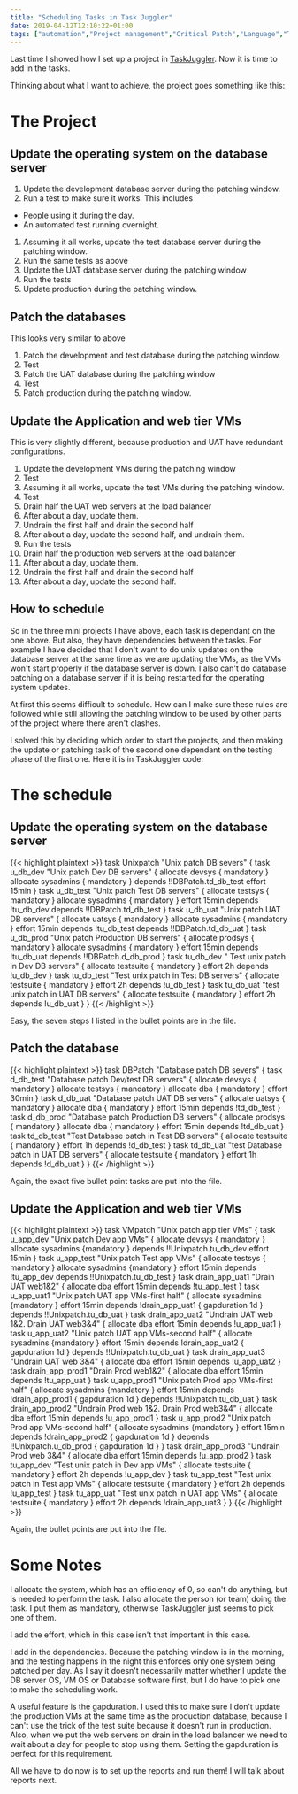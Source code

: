 ```yaml
---
title: "Scheduling Tasks in Task Juggler"
date: 2019-04-12T12:10:22+01:00
tags: ["automation","Project management","Critical Patch","Language","TaskJuggler"]
---
```


Last time I showed how I set up a project in [TaskJuggler](http://taskjuggler.org).
Now it is time to add in the tasks.

Thinking about what I want to achieve, the project goes something like this:

# The Project

## Update the operating system on the database server

1. Update the development database server during the patching window.
1. Run a test to make sure it works. This includes
  + People using it during the day.
  + An automated test running overnight.
1. Assuming it all works, update the test database server during the patching window.
1. Run the same tests as above
1. Update  the UAT database server during the patching window
1. Run the tests
1. Update production during the patching window.

## Patch the databases

This looks very similar to above

1. Patch the development and test database during the patching window.
1. Test
1. Patch the UAT database during the patching window
1. Test
1. Patch production during the patching window.

## Update the Application and web tier VMs

This is very slightly different, because production and UAT have redundant configurations.

1. Update the development VMs during the patching window
1. Test
1. Assuming it all works, update the test VMs during the patching window.
1. Test
1. Drain half the UAT web servers at the load balancer
1. After about a day, update them.
1. Undrain the first half and drain the second half
1. After about a day, update the second half, and undrain them.
1. Run the tests
1. Drain half the production web servers at the load balancer
1. After about a day, update them.
1. Undrain the first half and drain the second half
1. After about a day, update the second half.

## How to schedule

So in the three mini projects I have above, each task is dependant on the one above. But also, they have 
dependencies between the tasks. For example I have decided that I don't want to do unix updates on the
database server at the same time as we are updating  the VMs, as the VMs won't start properly if the 
database server is down. I also can't do database patching on a database server if it is being 
restarted for the operating system updates.

At first this seems difficult to schedule. How can I make sure these rules are followed while still allowing
the patching window to be used by other parts of the project where there aren't clashes.

I solved this by deciding which order to start the projects, and then making the update or patching
task of the second one dependant on the testing phase of the first one. Here it is in TaskJuggler
code:

# The schedule

## Update the operating system on the database server

{{< highlight plaintext >}}
task Unixpatch "Unix patch DB severs" {
  task u_db_dev "Unix patch Dev DB servers" {
    allocate devsys { mandatory }
    allocate sysadmins { mandatory }
    depends !!DBPatch.td_db_test
    effort 15min
  }
  task u_db_test "Unix patch Test DB servers" {
    allocate testsys { mandatory }
    allocate sysadmins { mandatory }
    effort 15min
    depends !tu_db_dev
    depends !!DBPatch.td_db_test
  }
  task u_db_uat "Unix patch UAT DB servers" {
    allocate uatsys { mandatory }
    allocate sysadmins { mandatory }
    effort 15min
    depends !tu_db_test
    depends !!DBPatch.td_db_uat
  }
  task u_db_prod "Unix patch Production DB servers" {
    allocate prodsys { mandatory }
    allocate sysadmins { mandatory }
    effort 15min
    depends !tu_db_uat
    depends !!DBPatch.d_db_prod
  }
  task tu_db_dev " Test unix patch in Dev DB servers" {
    allocate testsuite { mandatory }
    effort 2h
    depends !u_db_dev
  }
  task tu_db_test "Test unix patch in Test DB servers" {
    allocate testsuite { mandatory }
    effort 2h
    depends !u_db_test
  }
  task tu_db_uat "test unix patch in UAT DB servers" {
    allocate testsuite { mandatory }
    effort 2h
    depends !u_db_uat
  }
}
{{< /highlight >}}

Easy, the seven steps I listed in the bullet points are in the file.

## Patch the database

{{< highlight plaintext >}}
task DBPatch "Database patch DB severs" {
  task d_db_test "Database patch Dev/test DB servers" {
    allocate devsys { mandatory }
    allocate testsys { mandatory }
    allocate dba { mandatory }
    effort 30min
  }
  task d_db_uat "Database patch UAT DB servers" {
    allocate uatsys { mandatory }
    allocate dba { mandatory }
    effort 15min
    depends !td_db_test
  }
  task d_db_prod "Database patch Production DB servers" {
    allocate prodsys { mandatory }
    allocate dba { mandatory }
    effort 15min
    depends !td_db_uat
  }
  task td_db_test "Test Database patch in Test DB servers" {
    allocate testsuite { mandatory }
    effort 1h
    depends !d_db_test
  }
  task td_db_uat "test Database patch in UAT DB servers" {
    allocate testsuite { mandatory }
    effort 1h
    depends !d_db_uat
  }
}
{{< /highlight >}}

Again, the exact five bullet point tasks are put into the file.

## Update the Application and web tier VMs


{{< highlight plaintext >}}
task VMpatch "Unix patch app tier VMs" {
  task u_app_dev "Unix patch Dev app VMs" {
    allocate devsys { mandatory }
    allocate sysadmins {mandatory }
    depends !!Unixpatch.tu_db_dev
    effort 15min
  }
  task u_app_test "Unix patch Test app VMs" {
    allocate testsys { mandatory }
    allocate sysadmins {mandatory }
    effort 15min
    depends !tu_app_dev
    depends !!Unixpatch.tu_db_test
  }
  task drain_app_uat1 "Drain UAT web1&2" {
    allocate dba
    effort 15min
    depends !tu_app_test
  }
  task u_app_uat1 "Unix patch UAT app VMs-first half" {
    allocate sysadmins {mandatory }
    effort 15min
    depends !drain_app_uat1 { gapduration 1d }
    depends !!Unixpatch.tu_db_uat
  }
  task drain_app_uat2 "Undrain UAT web 1&2. Drain UAT web3&4" {
    allocate dba
    effort 15min
    depends !u_app_uat1
  }
  task u_app_uat2 "Unix patch UAT app VMs-second half" {
    allocate sysadmins {mandatory }
    effort 15min
    depends !drain_app_uat2 { gapduration 1d }
    depends !!Unixpatch.tu_db_uat
  }
  task drain_app_uat3 "Undrain UAT web 3&4" {
    allocate dba
    effort 15min
    depends !u_app_uat2
  }
  task drain_app_prod1 "Drain Prod web1&2" {
    allocate dba
    effort 15min
    depends !tu_app_uat
  }
  task u_app_prod1 "Unix patch Prod app VMs-first half" {
    allocate sysadmins {mandatory }
    effort 15min
    depends !drain_app_prod1 { gapduration 1d }
    depends !!Unixpatch.tu_db_uat
  }
  task drain_app_prod2 "Undrain Prod web 1&2. Drain Prod web3&4" {
    allocate dba
    effort 15min
    depends !u_app_prod1
  }
  task u_app_prod2 "Unix patch Prod app VMs-second half" {
    allocate sysadmins {mandatory }
    effort 15min
    depends !drain_app_prod2 { gapduration 1d }
    depends !!Unixpatch.u_db_prod { gapduration 1d }
  }
  task drain_app_prod3 "Undrain Prod web 3&4" {
    allocate dba
    effort 15min
    depends !u_app_prod2
  }
  task tu_app_dev "Test unix patch in Dev app VMs" {
    allocate testsuite { mandatory }
    effort 2h
    depends !u_app_dev
  }
  task tu_app_test "Test unix patch in Test app VMs" {
    allocate testsuite { mandatory }
    effort 2h
    depends !u_app_test
  }
  task tu_app_uat "Test unix patch in UAT app VMs" {
    allocate testsuite { mandatory }
    effort 2h
    depends !drain_app_uat3
  }
}
{{< /highlight >}}

Again, the bullet points are put into the file.

# Some Notes

I allocate the system, which has an efficiency of 0, so can't do anything, but is needed to perform the task.
I also allocate the person (or team) doing the task. I put them as mandatory, otherwise TaskJuggler just seems
to pick one of them.

I add the effort, which in this case isn't that important in this case. 

I add in the dependencies. Because the patching window is in the morning, and the testing happens in the night
this enforces only one system being patched per day. As I say it doesn't necessarily matter whether
I update the DB server OS, VM OS or Database software first, but I do have to pick one to make the
scheduling work.

A useful feature is the gapduration. I used this to make sure I don't update the production VMs at the same time
as the production database, because I can't use the trick of the test suite because it doesn't run in production.
Also, when we put the web servers on drain in the load balancer we need to wait about a day for people to stop using them.
Setting the gapduration is perfect for this requirement.

All we have to do now is to set up the reports and run them! I will talk about reports next.
